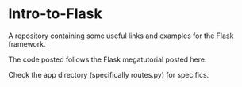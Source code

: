 # Intro-to-Flask
A repository containing some useful links and examples for the Flask framework.

The code posted follows the Flask megatutorial posted here.

Check the app directory (specifically routes.py) for specifics.
